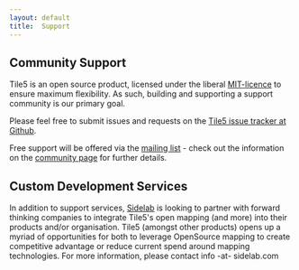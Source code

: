 ```yaml
---
layout: default
title:  Support
---
```


## Community Support

Tile5 is an open source product, licensed under the liberal [MIT-licence](http://opensource.org/licenses/mit-license.php) to ensure maximum flexibility. As such, building and supporting a support community is our primary goal. 

Please feel free to submit issues and requests on the [Tile5 issue tracker at Github](http://github.com/sidelab/tile5/issues).

Free support will be offered via the [mailing list](http://groups.google.com/group/tile5/) - check out the information on the [community page](/community) for further details.

## Custom Development Services

In addition to support services, [Sidelab](http://www.sidelab.com/) is looking to partner with forward thinking companies to integrate Tile5's open mapping (and more) into their products and/or organisation. Tile5 (amongst other products) opens up a myriad of opportunities for both to leverage OpenSource mapping to create competitive advantage or reduce current spend around mapping technologies.
For more information, please contact info -at- sidelab.com